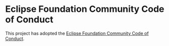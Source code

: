 # Eclipse Foundation Community Code of Conduct

This project has adopted the [Eclipse Foundation Community Code of Conduct](https://raw.githubusercontent.com/eclipse/.github/master/CODE_OF_CONDUCT.md).